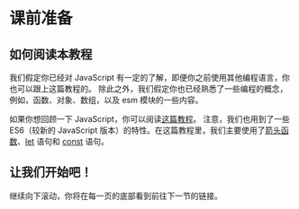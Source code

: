 # 课前准备

## 如何阅读本教程
我们假定你已经对 JavaScript 有一定的了解，即便你之前使用其他编程语言，你也可以跟上这篇教程的。
除此之外，我们假定你也已经熟悉了一些编程的概念，例如，函数、对象、数组，以及 esm 模块的一些内容。

如果你想回顾一下 JavaScript，你可以阅读[这篇教程](https://developer.mozilla.org/zh-CN/docs/Web/JavaScript/A_re-introduction_to_JavaScript)。
注意，我们也用到了一些 ES6（较新的 JavaScript 版本）的特性。在这篇教程里，我们主要使用了[箭头函数](https://developer.mozilla.org/zh-CN/docs/Web/JavaScript/Reference/Functions/Arrow_functions)、[let](https://developer.mozilla.org/zh-CN/docs/Web/JavaScript/Reference/Statements/let) 语句和 [const](https://developer.mozilla.org/zh-CN/docs/Web/JavaScript/Reference/Statements/const) 语句。

## 让我们开始吧！
继续向下滚动，你将在每一页的底部看到前往下一节的链接。
